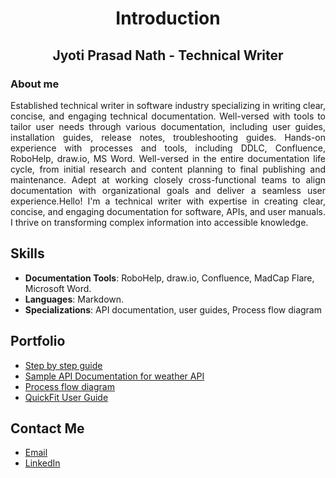 <h1 align="center">Introduction</h1>

<h2 align="center">Jyoti Prasad Nath - Technical Writer</h2>

### About me

<p align="justify">
Established technical writer in software industry specializing in writing clear, concise, and engaging technical documentation. Well-versed with tools to tailor user needs through various documentation, including user guides, installation guides, release notes, troubleshooting guides. Hands-on experience with processes and tools, including DDLC, Confluence, RoboHelp, draw.io, MS Word. Well-versed in the entire documentation life cycle, from initial research and content planning to final publishing and maintenance. Adept at working closely cross-functional teams to align documentation with organizational goals and deliver a seamless user experience.Hello! I'm a technical writer with expertise in creating clear, concise, and engaging documentation for software, APIs, and user manuals. I thrive on transforming complex information into accessible knowledge.
</p>

## Skills
- **Documentation Tools**: RoboHelp, draw.io, Confluence, MadCap Flare, Microsoft Word.
- **Languages**: Markdown.
- **Specializations**: API documentation, user guides, Process flow diagram

## Portfolio
- [Step by step guide]()
- [Sample API Documentation for weather API](https://github.com/jnath2882/Sample-API-Documentation/wiki/Sample-API-Documentation-for-weather-API)
- [Process flow diagram](https://github.com/jnath2882/Process-Flow-Chart/wiki/Process-flow-chart-for-an-imaginary-mobile-app-%22QuickFit%22)
- [QuickFit User Guide](https://github.com/jnath2882/Software-user-guide/wiki/User-guide-of-QuickFit-mobile-app)

## Contact Me
- [Email](mailto:jnath2882@gmail.com)
- [LinkedIn](https://www.linkedin.com/in/jyoti-prasad-nath-5a233b232)
